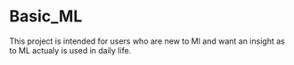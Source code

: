 # Basic_ML
This project is intended for users who are new to Ml and want an insight as to ML actualy is used in daily life.
